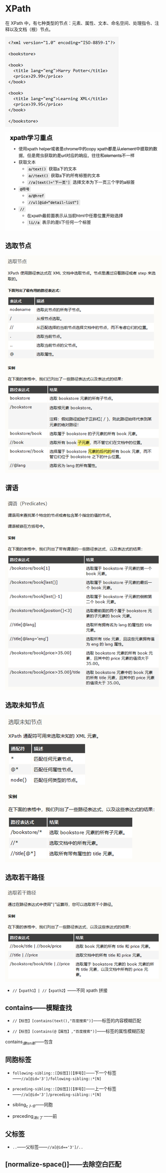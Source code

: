 # XPath

在 XPath 中，有七种类型的节点：元素、属性、文本、命名空间、处理指令、注释以及文档（根）节点。

![1554954203394](XPath.assets/1554954203394.png)

![1555154766306](XPath.assets/1555154766306.png)

## 选取节点

![1554954398019](XPath.assets/1554954398019.png)

## 谓语

![1554953734972](XPath.assets/1554953734972.png)

## 选取未知节点

![1554953773215](XPath.assets/1554953773215.png)

## 选取若干路径

![1554953801861](XPath.assets/1554953801861.png)

- `//【xpath1】| //【xpath2】`——不同 xpath 拼接

## contains——模糊查找

- `//【标签】[contains(text(),"百度搜索")]`——标签的内容模糊匹配

- `//【标签】[contains(@【属性】,"百度搜索")]`——标签的属性模糊匹配

contains$_{康ten斯}$——包含

## 同胞标签

- `following-sibling::[【标签】][【序号】]`——下一个标签——`//a[@id='3']/following-sibling::*[N]`

- `preceding-sibling::[【标签】][【序号】]`——上一个标签——`//a[@id='3']/preceding-sibling::*[N]`

- sibling$_{c卜令}$——同胞

- preceding$_{泼c丁}$ ——前

## 父标签

- `..`——父标签——`//a[@id=='3']/..`

## [normalize-space()]——去除空白匹配

